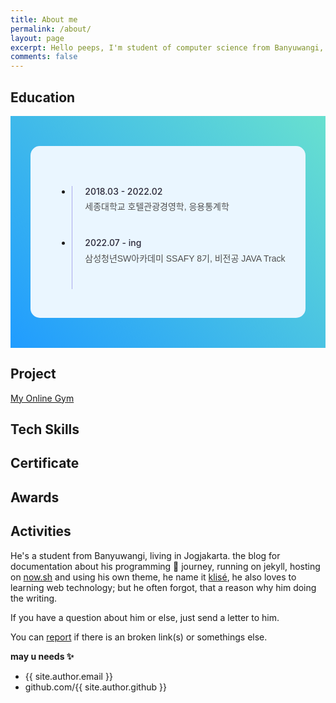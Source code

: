 ```yaml
---
title: About me
permalink: /about/
layout: page
excerpt: Hello peeps, I'm student of computer science from Banyuwangi, living in Jogjakarta. This blog for documentation about my programming journey, running on jekyll, hosting on netlify and using my own simple theme.
comments: false
---
```


<head>
  <style> 
    @mixin tablet-and-up {
        @media screen and (min-width: 769px) { @content; }
    }
    @mixin mobile-and-up {
        @media screen and (min-width: 601px) { @content; }
    }
    @mixin tablet-and-down  {
        @media screen and (max-width: 768px) { @content; }
    }
    @mixin mobile-only {
        @media screen and (max-width: 600px) { @content; }
    }


    .container ul, li{
      list-style: none;
      padding: 0;
    }

    .container{
      display: flex;
      justify-content: center;
      align-items: center;
      padding: 0 1rem;
      background: linear-gradient(45deg, #209cff, #68e0cf);
      padding: 3rem 0;
    }
    .wrapper{
      background: #eaf6ff;
      padding: 2rem;
      border-radius: 15px;
    }
    .container h1{
      font-size: 1.1rem;
      font-family: sans-serif;
    }
    .sessions{
      margin-top: 2rem;
      border-radius: 12px;
      position: relative;
    }
    .container li{
      padding-bottom: 1.5rem;
      border-left: 1px solid #abaaed;
      position: relative;
      padding-left: 20px;
      margin-left: 10px;
      &:last-child{
        border: 0px;
        padding-bottom: 0;
      }
      &:before{
        content: '';
        width: 15px;
        height: 15px;
        background: white;
        border: 1px solid #4e5ed3;
        box-shadow: 3px 3px 0px #bab5f8;
        box-shadow: 3px 3px 0px #bab5f8;
        border-radius: 50%;
        position: absolute;
        left: -10px;
        top: 0px;
      }
    }
    .time{
      color: #2a2839;
      font-family: 'Poppins', sans-serif;
      font-weight: 500;
      @include mobile-and-up{
        font-size: .9rem;
      }
      @include mobile-only{
        margin-bottom: .3rem;
        font-size: 0.85rem;
      }

    }
    .container p{
      color: #4f4f4f;
          font-family: sans-serif;
      line-height: 1.5;
      margin-top:0.4rem;
      @include mobile-only{
        font-size: .9rem;
      }
    }
  </style>
</head>

## Education
<div class="container">
  <div class="wrapper">
    <ul class="sessions">
      <li>
        <div class="time">2018.03 - 2022.02</div>
        <p>세종대학교 호텔관광경영학, 응용통계학</p>
      </li>
      <li>
        <div class="time">2022.07 - ing</div>
        <p>삼성청년SW아카데미 SSAFY 8기, 비전공 JAVA Track</p>
      </li>
    </ul>
  </div>
</div>

## Project
<a href="/project/my-online-gym/">My Online Gym</a>

## Tech Skills

## Certificate

## Awards

## Activities

He's a student from Banyuwangi, living in Jogjakarta. the blog for documentation about his programming 🎒 journey, running on jekyll, hosting on [now.sh](http://now.sh) and using his own theme, he name it <a href="https://github.com/piharpi/jekyll-klise" target="_blank" rel="noopener">klisé</a>, he also loves to learning web technology; but he often forgot, that a reason why him doing the writing.

If you have a question about him or else, just send a letter to him.

You can [report](http://github.com/piharpi/jekyll-klise/issues/new) if there is an broken link(s) or somethings else.

**may u needs ✨**
- {{ site.author.email }}
- github.com/{{ site.author.github }}
